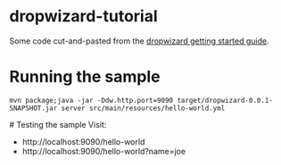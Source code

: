 dropwizard-tutorial
===================

Some code cut-and-pasted from the [dropwizard getting started guide](http://www.dropwizard.io/getting-started/).

# Running the sample
    mvn package;java -jar -Ddw.http.port=9090 target/dropwizard-0.0.1-SNAPSHOT.jar server src/main/resources/hello-world.yml 

# Testing the sample
Visit:
* http://localhost:9090/hello-world
* http://localhost:9090/hello-world?name=joe

